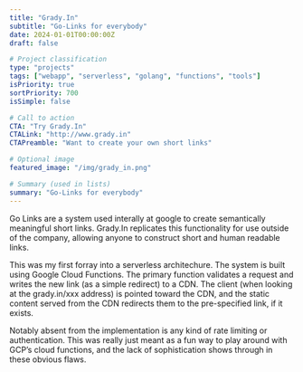 ```yaml
---
title: "Grady.In"
subtitle: "Go-Links for everybody"
date: 2024-01-01T00:00:00Z
draft: false

# Project classification
type: "projects"
tags: ["webapp", "serverless", "golang", "functions", "tools"]
isPriority: true
sortPriority: 700
isSimple: false

# Call to action
CTA: "Try Grady.In"
CTALink: "http://www.grady.in"
CTAPreamble: "Want to create your own short links"

# Optional image
featured_image: "/img/grady_in.png"

# Summary (used in lists)
summary: "Go-Links for everybody"
---
```


Go Links are a system used interally at google to create semantically meaningful short links. Grady.In replicates this functionality for use outside of the company, allowing anyone to construct short and human readable links. 

This was my first forray into a serverless architechure. The system is built using Google Cloud Functions. The primary function validates a request and writes the new link (as a simple redirect) to a CDN. The client (when looking at the grady.in/xxx address) is pointed toward the CDN, and the static content served from the CDN redirects them to the pre-specified link, if it exists.

Notably absent from the implementation is any kind of rate limiting or authentication. This was really just meant as a fun way to play around with GCP’s cloud functions, and the lack of sophistication shows through in these obvious flaws.
